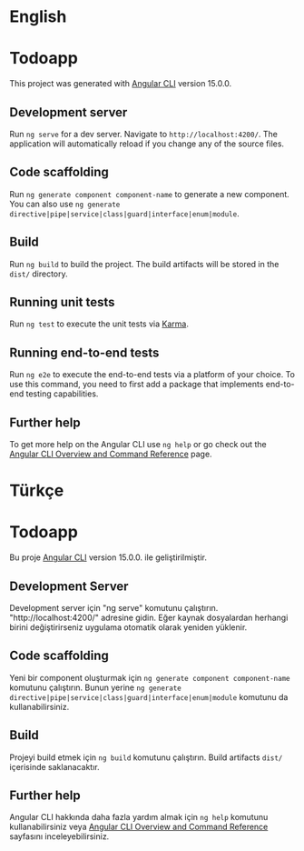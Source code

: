 # English
# Todoapp

This project was generated with [Angular CLI](https://github.com/angular/angular-cli) version 15.0.0.

## Development server

Run `ng serve` for a dev server. Navigate to `http://localhost:4200/`. The application will automatically reload if you change any of the source files.

## Code scaffolding

Run `ng generate component component-name` to generate a new component. You can also use `ng generate directive|pipe|service|class|guard|interface|enum|module`.

## Build

Run `ng build` to build the project. The build artifacts will be stored in the `dist/` directory.

## Running unit tests

Run `ng test` to execute the unit tests via [Karma](https://karma-runner.github.io).

## Running end-to-end tests

Run `ng e2e` to execute the end-to-end tests via a platform of your choice. To use this command, you need to first add a package that implements end-to-end testing capabilities.

## Further help

To get more help on the Angular CLI use `ng help` or go check out the [Angular CLI Overview and Command Reference](https://angular.io/cli) page.

# Türkçe
# Todoapp

Bu proje [Angular CLI](https://github.com/angular/angular-cli) version 15.0.0. ile geliştirilmiştir.

## Development Server

Development server için "ng serve" komutunu çalıştırın. "http://localhost:4200/" adresine gidin. Eğer kaynak dosyalardan herhangi birini değiştirirseniz uygulama otomatik olarak yeniden yüklenir.

## Code scaffolding

Yeni bir component oluşturmak için `ng generate component component-name` komutunu çalıştırın. Bunun yerine `ng generate directive|pipe|service|class|guard|interface|enum|module` komutunu da kullanabilirsiniz.

## Build

Projeyi build etmek için `ng build` komutunu çalıştırın. Build artifacts `dist/` içerisinde saklanacaktır.

## Further help

Angular CLI hakkında daha fazla yardım almak için `ng help` komutunu kullanabilirsiniz veya [Angular CLI Overview and Command Reference](https://angular.io/cli) sayfasını inceleyebilirsiniz.
